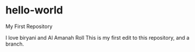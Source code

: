 # hello-world
My First Repository

I love biryani and Al Amanah Roll
This is my first edit to this repository, and a branch.
